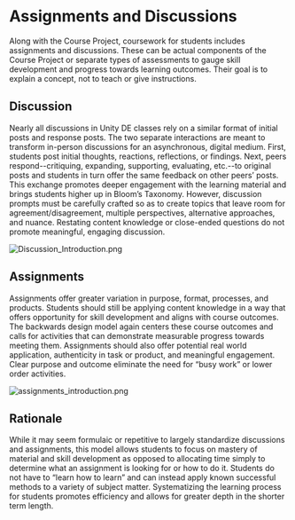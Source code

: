 # Assignments and Discussions

Along with the Course Project, coursework for students includes assignments and discussions. These can be actual components of the Course Project or separate types of assessments to gauge skill development and progress towards learning outcomes.
Their goal is to explain a concept, not to teach or give instructions.

## Discussion
Nearly all discussions in Unity DE classes rely on a similar format of initial posts and response posts. 
The two separate interactions are meant to transform in-person discussions for an asynchronous, digital medium. 
First, students post initial thoughts, reactions, reflections, or findings. 
Next, peers respond--critiquing, expanding, supporting, evaluating, etc.--to original posts and students in turn offer the same feedback on other peers’ posts. 
This exchange promotes deeper engagement with the learning material and brings students higher up in Bloom’s Taxonomy. 
However, discussion prompts must be carefully crafted so as to create topics that leave room for agreement/disagreement, multiple perspectives, alternative approaches, and nuance. 
Restating content knowledge or close-ended questions do not promote meaningful, engaging discussion.

![Discussion_Introduction.png](Discussion_Introduction.png)

## Assignments
Assignments offer greater variation in purpose, format, processes, and products. Students should still be applying content knowledge in a way that offers opportunity for skill development and aligns with course outcomes. The backwards design model again centers these course outcomes and calls for activities that can demonstrate measurable progress towards meeting them. Assignments should also offer potential real world application, authenticity in task or product, and meaningful engagement. Clear purpose and outcome eliminate the need for “busy work” or lower order activities.

![assignments_introduction.png](assignments_introduction.png)




## Rationale 
While it may seem formulaic or repetitive to largely standardize discussions and assignments, this model allows students to focus on mastery of material and skill development as opposed to allocating time simply to determine what an assignment is looking for or how to do it. Students do not have to “learn how to learn” and can instead apply known successful methods to a variety of subject matter. Systematizing the learning process for students promotes efficiency and allows for greater depth in the shorter term length.

